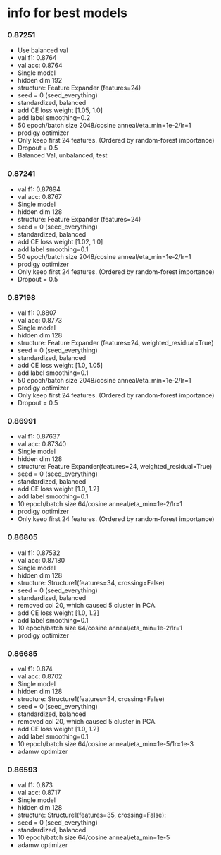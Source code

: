 # info for best models

### 0.87251

* Use balanced val
* val f1: 0.8764
* val acc: 0.8764
* Single model
* hidden dim 192
* structure: Feature Expander (features=24)
* seed = 0 (seed_everything)
* standardized, balanced
* add CE loss weight [1.05, 1.0]
* add label smoothing=0.2
* 50 epoch/batch size 2048/cosine anneal/eta_min=1e-2/lr=1
* prodigy optimizer
* Only keep first 24 features. (Ordered by random-forest importance)
* Dropout = 0.5
* Balanced Val, unbalanced, test

### 0.87241

* val f1: 0.87894
* val acc: 0.8767
* Single model
* hidden dim 128
* structure: Feature Expander (features=24)
* seed = 0 (seed_everything)
* standardized, balanced
* add CE loss weight [1.02, 1.0]
* add label smoothing=0.1
* 50 epoch/batch size 2048/cosine anneal/eta_min=1e-2/lr=1
* prodigy optimizer
* Only keep first 24 features. (Ordered by random-forest importance)
* Dropout = 0.5

### 0.87198

* val f1: 0.8807
* val acc: 0.8773
* Single model
* hidden dim 128
* structure: Feature Expander (features=24, weighted_residual=True)
* seed = 0 (seed_everything)
* standardized, balanced
* add CE loss weight [1.0, 1.05]
* add label smoothing=0.1
* 50 epoch/batch size 2048/cosine anneal/eta_min=1e-2/lr=1
* prodigy optimizer
* Only keep first 24 features. (Ordered by random-forest importance)
* Dropout = 0.5

### 0.86991

* val f1: 0.87637
* val acc: 0.87340
* Single model
* hidden dim 128
* structure: Feature Expander(features=24, weighted_residual=True)
* seed = 0 (seed_everything)
* standardized, balanced
* add CE loss weight [1.0, 1.2]
* add label smoothing=0.1
* 10 epoch/batch size 64/cosine anneal/eta_min=1e-2/lr=1
* prodigy optimizer
* Only keep first 24 features. (Ordered by random-forest importance)

### 0.86805

* val f1: 0.87532
* val acc: 0.87180
* Single model
* hidden dim 128
* structure: Structure1(features=34, crossing=False)
* seed = 0 (seed_everything)
* standardized, balanced
* removed col 20, which caused 5 cluster in PCA.
* add CE loss weight [1.0, 1.2]
* add label smoothing=0.1
* 10 epoch/batch size 64/cosine anneal/eta_min=1e-2/lr=1
* prodigy optimizer

### 0.86685

* val f1: 0.874
* val acc: 0.8702
* Single model
* hidden dim 128
* structure: Structure1(features=34, crossing=False)
* seed = 0 (seed_everything)
* standardized, balanced
* removed col 20, which caused 5 cluster in PCA.
* add CE loss weight [1.0, 1.2]
* add label smoothing=0.1
* 10 epoch/batch size 64/cosine anneal/eta_min=1e-5/1r=1e-3
* adamw optimizer

### 0.86593

* val f1: 0.873
* val acc: 0.8717
* Single model
* hidden dim 128
* structure: Structure1(features=35, crossing=False):
* seed = 0 (seed_everything)
* standardized, balanced
* 10 epoch/batch size 64/cosine anneal/eta_min=1e-5
* adamw optimizer
